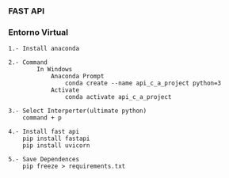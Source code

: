 ### FAST API

### Entorno Virtual

    1.- Install anaconda

    2.- Command
            In Windows
                Anaconda Prompt
                    conda create --name api_c_a_project python=3
                Activate
                    conda activate api_c_a_project

    3.- Select Interperter(ultimate python)
        command + p

    4.- Install fast api
        pip install fastapi
        pip install uvicorn

    5.- Save Dependences
        pip freeze > requirements.txt
